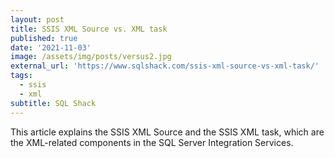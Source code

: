 ```yaml
---
layout: post
title: SSIS XML Source vs. XML task
published: true
date: '2021-11-03'
image: /assets/img/posts/versus2.jpg
external_url: 'https://www.sqlshack.com/ssis-xml-source-vs-xml-task/'
tags:
  - ssis
  - xml
subtitle: SQL Shack
---
```

This article explains the SSIS XML Source and the SSIS XML task, which are the XML-related components in the SQL Server Integration Services.
